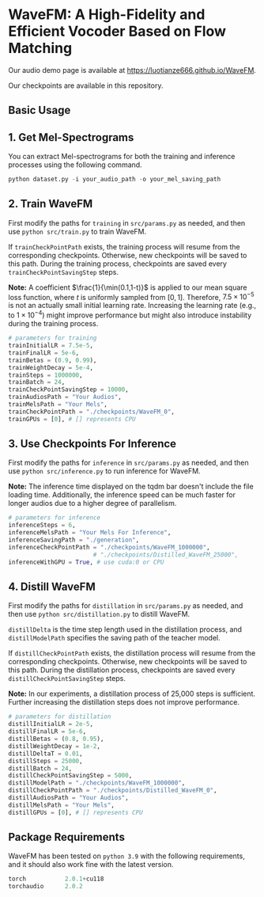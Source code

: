 # WaveFM: A High-Fidelity and Efficient Vocoder Based on Flow Matching

Our audio demo page is available at https://luotianze666.github.io/WaveFM.

Our checkpoints are available in this repository.

## Basic Usage
## 1. Get Mel-Spectrograms
You can extract Mel-spectrograms for both the training and inference processes using the following command.
```python
python dataset.py -i your_audio_path -o your_mel_saving_path
```
## 2. Train WaveFM
First modify the paths for `training` in `src/params.py` as needed, and then use `python src/train.py` to train WaveFM.

If `trainCheckPointPath` exists, the training process will resume from the corresponding checkpoints. Otherwise, new checkpoints will be saved to this path. During the training process, checkpoints are saved every `trainCheckPointSavingStep` steps.

**Note:** A coefficient $\frac{1}{\min(0.1,1-t)}$ is applied to our mean square loss function, where $t$ is uniformly sampled from $[0,1]$. Therefore, $7.5 \times 10^{-5}$ is not an actually small initial learning rate. Increasing the learning rate (e.g., to $1 \times 10^{-4}$) might improve performance but might also introduce instability during the training process.
```python
# parameters for training
trainInitialLR = 7.5e-5,
trainFinalLR = 5e-6,
trainBetas = (0.9, 0.99),
trainWeightDecay = 5e-4,
trainSteps = 1000000,
trainBatch = 24,
trainCheckPointSavingStep = 10000,
trainAudiosPath = "Your Audios",
trainMelsPath = "Your Mels",
trainCheckPointPath = "./checkpoints/WaveFM_0",
trainGPUs = [0], # [] represents CPU
```
## 3. Use Checkpoints For Inference 
First modify the paths for `inference` in `src/params.py` as needed, and then use `python src/inference.py` to run inference for WaveFM.

**Note:** The inference time displayed on the tqdm bar doesn't include the file loading time. Additionally, the inference speed can be much faster for longer audios due to a higher degree of parallelism.
```python
# parameters for inference
inferenceSteps = 6,
inferenceMelsPath = "Your Mels For Inference",
inferenceSavingPath = "./generation",
inferenceCheckPointPath = "./checkpoints/WaveFM_1000000", 
                        # "./checkpoints/Distilled_WaveFM_25000",
inferenceWithGPU = True, # use cuda:0 or CPU
```
## 4. Distill WaveFM
First modify the paths for `distillation` in `src/params.py` as needed, and then use `python src/distillation.py` to distill WaveFM.

`distillDelta` is the time step length used in the distillation process, and `distillModelPath` specifies the saving path of the teacher model.

If `distillCheckPointPath` exists, the distillation process will resume from the corresponding checkpoints. Otherwise, new checkpoints will be saved to this path. During the distillation process, checkpoints are saved every `distillCheckPointSavingStep` steps.

**Note:** In our experiments, a distillation process of 25,000 steps is sufficient. Further increasing the distillation steps does not improve performance.

```python
# parameters for distillation
distillInitialLR = 2e-5,
distillFinalLR = 5e-6,
distillBetas = (0.8, 0.95),
distillWeightDecay = 1e-2,
distillDeltaT = 0.01,
distillSteps = 25000,
distillBatch = 24,
distillCheckPointSavingStep = 5000,
distillModelPath = "./checkpoints/WaveFM_1000000",
distillCheckPointPath = "./checkpoints/Distilled_WaveFM_0",
distillAudiosPath = "Your Audios",
distillMelsPath = "Your Mels",
distillGPUs = [0], # [] represents CPU
```

## Package Requirements

WaveFM has been tested on `python 3.9` with the following requirements, and it should also work fine with the latest version.

```python
torch           2.0.1+cu118
torchaudio      2.0.2
```
